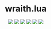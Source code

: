 <h1 align="center">wraith.lua</h1>

<p align="center">
<img src="https://img.shields.io/badge/made%20for-GTA%20SA--MP-blue" >
<img src="https://img.shields.io/badge/Server-Any-red">
<img src="https://img.shields.io/github/languages/top/qrlk/wraith.lua">
<img src="https://img.shields.io/badge/dynamic/json?color=blueviolet&label=users%20%28active%29&query=result&url=http%3A%2F%2Fqrlk.me%2Fdev%2Fmoonloader%2Fusers_active.php%3Fscript%3Dwraith-aimline">
<img src="https://img.shields.io/badge/dynamic/json?color=blueviolet&label=users%20%28all%20time%29&query=result&url=http%3A%2F%2Fqrlk.me%2Fdev%2Fmoonloader%2Fusers_all.php%3Fscript%3Dwraith-aimline">
<img src="https://img.shields.io/date/1703103109?label=released" >
</p>
